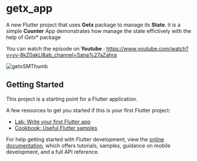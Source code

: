# getx_app

A new Flutter project that uses **Getx** package to manage its **State**. 
it is a simple **Counter** App demonstrates how manage the state effictively with the help of *Getx** package

You can watch the episode on **Youtube** : https://www.youtube.com/watch?v=yv-8kZ0akLI&ab_channel=Sana%27aZahra

![getxSMThumb](https://user-images.githubusercontent.com/36349126/179715939-4dd1862c-7a71-4ab7-83f7-f43fe107f805.png)


## Getting Started

This project is a starting point for a Flutter application.

A few resources to get you started if this is your first Flutter project:

- [Lab: Write your first Flutter app](https://docs.flutter.dev/get-started/codelab)
- [Cookbook: Useful Flutter samples](https://docs.flutter.dev/cookbook)

For help getting started with Flutter development, view the
[online documentation](https://docs.flutter.dev/), which offers tutorials,
samples, guidance on mobile development, and a full API reference.
